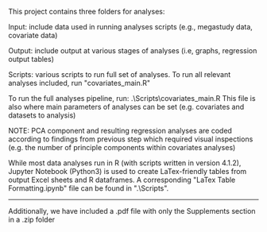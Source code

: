 This project contains three folders for analyses:

Input: include data used in running analyses scripts (e.g., megastudy data, covariate data)

Output: include output at various stages of analyses (i.e, graphs, regression output tables)

Scripts: various scripts to run full set of analyses. To run all relevant analyses included, run "covariates_main.R"


To run the full analyses pipeline, run: .\Scripts\covariates_main.R
This file is also where main parameters of analyses can be set (e.g. covariates and datasets to analysis)

NOTE: PCA component and resulting regression analyses are coded according to findings from previous step which required visual inspections (e.g. the number of principle components within covariates analyses)

While most data analyses run in R (with scripts written in version 4.1.2), Jupyter Notebook (Python3) is used to create LaTex-friendly tables from output Excel sheets and R dataframes. A corresponding "LaTex Table Formatting.ipynb" file can be found in ".\Scripts\".

_____________________
Additionally, we have included a .pdf file with only the Supplements section in a .zip folder
